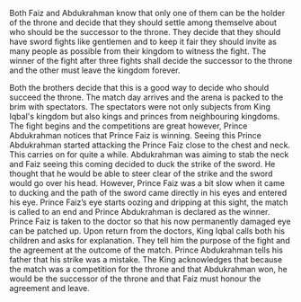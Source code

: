 Both Faiz and Abdukrahman know that only one of them can be the holder of the throne and decide that they should settle among themselve about who should be the successor to the throne. They decide that they should have sword fights like gentlemen and to keep it fair they should invite as many people as possible from their kingdom to witness the fight. The winner of the fight after three fights shall decide the successor to the throne and the other must leave the kingdom forever.

Both the brothers decide that this is a good way to decide who should succeed the throne. The match day arrives and the arena is packed to the brim with spectators. The spectators were not only subjects from King Iqbal's kingdom but also kings and princes from neighbouring kingdoms. The fight begins and the competitions are great however, Prince Abdukrahman notices that Prince Faiz is winning. Seeing this Prince Abdukrahman started attacking the Prince Faiz close to the chest and neck. This carries on for quite a while. Abdukrahman was aiming to stab the neck and Faiz seeing this coming decided to duck the strike of the sword. He thought that he would be able to steer clear of the strike and the sword would go over his head. However, Prince Faiz was a bit slow when it came to ducking and the path of the sword came directly in his eyes and entered his eye. Prince Faiz’s eye starts oozing and dripping at this sight, the match is called to an end and Prince Abdukrahman is declared as the winner. Prince Faiz is taken to the doctor so that his now permanently damaged eye can be patched up. Upon return from the doctors, King Iqbal calls both his children and asks for explanation. They tell him the purpose of the fight and the agreement at the outcome of the match. Prince Abdukrahman tells his father that his strike was a mistake. The King acknowledges that because the match was a competition for the throne and that Abdukrahman won, he would be the successor of the throne and that Faiz must honour the agreement and leave.
